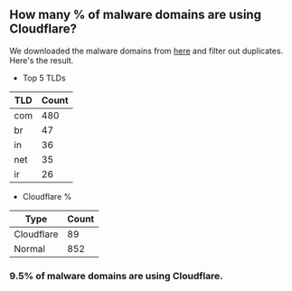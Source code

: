 ## How many % of malware domains are using Cloudflare?


We downloaded the malware domains from [here](https://urlhaus.abuse.ch) and filter out duplicates.
Here's the result.


[//]: # (start replacement)


- Top 5 TLDs

| TLD | Count |
| --- | --- |
| com | 480 |
| br | 47 |
| in | 36 |
| net | 35 |
| ir | 26 |


- Cloudflare %

| Type | Count |
| --- | --- |
| Cloudflare | 89 |
| Normal | 852 |


### 9.5% of malware domains are using Cloudflare.